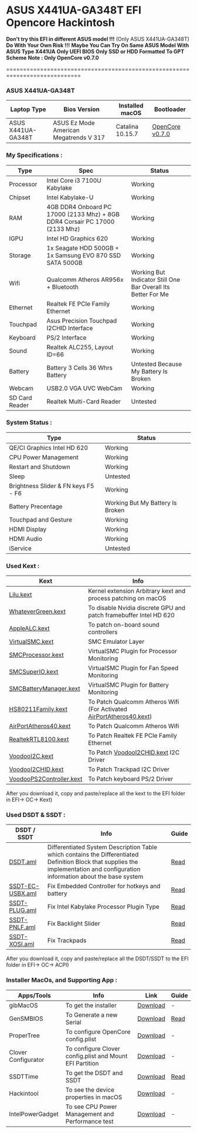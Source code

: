 # ASUS X441UA-GA348T EFI Opencore Hackintosh

**Don't try this EFI in different ASUS model !!!** (Only ASUS X441UA-GA348T) **Do With Your Own Risk !!!**
**Maybe You Can Try On Same ASUS Model With ASUS Type X441UA**
**Only UEFI BIOS**
**Only SSD or HDD Formatted To GPT Scheme**
**Note : Only OpenCore v0.7.0**

============================================================================
### ASUS X441UA-GA348T 

| Laptop Type | Bios Version | Installed macOS | Bootloader |
| ----------- | ----------- | ----------- | ----------- | 
| ASUS X441UA-GA348T | ASUS Ez Mode American Megatrends V 317 | Catalina 10.15.7 | [OpenCore v0.7.0](https://github.com/acidanthera/OpenCorePkg/releases) |

### My Specifications :

| Type | Spec | Status |
| ----------- | ----------- | ----------- |
| Processor | Intel Core i3 7100U Kabylake | Working |
| Chipset | Intel Kabylake-U | Working |
| RAM | 4GB DDR4 Onboard PC 17000 (2133 Mhz) + 8GB DDR4 Corsair PC 17000 (2133 Mhz) | Working |
| IGPU | Intel HD Graphics 620 | Working |
| Storage | 1x Seagate HDD 500GB + 1x Samsung EVO 870 SSD SATA 500GB | Working |
| Wifi | Qualcomm Atheros AR956x + Bluetooth | Working But Indicator Still One Bar Overall Its Better For Me|
| Ethernet | Realtek FE PCIe Family Ethernet | Working |
| Touchpad | Asus Precision Touchpad I2CHID Interface | Working |
| Keyboard | PS/2 Interface | Working |
| Sound | Realtek ALC255, Layout ID=66 | Working |
| Battery | Battery 3 Cells 36 Whrs Battery  | Untested Because My Battery Is Broken |
| Webcam | USB2.0 VGA UVC WebCam | Working |
| SD Card Reader | Realtek Multi-Card Reader | Untested |

### System Status :

| Type | Status |
| ----------- | ----------- |
| QE/CI Graphics Intel HD 620 | Working |
| CPU Power Management | Working |
| Restart and Shutdown | Working |
| Sleep | Untested |
| Brightness Slider & FN keys F5 - F6 | Working |
| Battery Precentage | Working But My Battery Is Broken|
| Touchpad and Gesture | Working |
| HDMI Display | Working |
| HDMI Audio | Working |
| iService | Untested |

### Used Kext :

| Kext | Info |
| ----------- | ----------- |
| [Lilu.kext](https://github.com/acidanthera/Lilu/releases) | Kernel extension Arbitrary kext and process patching on macOS |
| [WhateverGreen.kext](https://github.com/acidanthera/WhateverGreen/releases) | To disable Nvidia discrete GPU and patch framebuffer Intel HD 620 |
| [AppleALC.kext](https://github.com/acidanthera/AppleALC/releases) | To patch on-board sound controllers|
| [VirtualSMC.kext](https://github.com/acidanthera/VirtualSMC/releases) | SMC Emulator Layer |
| [SMCProcessor.kext](https://github.com/acidanthera/VirtualSMC/releases) | VirtualSMC Plugin for Processor Monitoring |
| [SMCSuperIO.kext](https://github.com/acidanthera/VirtualSMC/releases) | VirtualSMC Plugin for Fan Speed Monitoring |
| [SMCBatteryManager.kext](https://github.com/acidanthera/VirtualSMC/releases) | VirtualSMC Plugin for Battery Monitoring |
| [HS80211Family.kext](https://www.insanelymac.com/forum/files/file/1008-io80211family-modif/?_fromLogin=1) | To Patch Qualcomm Atheros Wifi (For Activated [AirPortAtheros40.kext](https://www.insanelymac.com/forum/files/file/1008-io80211family-modif/?_fromLogin=1)) |
| [AirPortAtheros40.kext](https://www.insanelymac.com/forum/files/file/1008-io80211family-modif/?_fromLogin=1) | To Patch Qualcomm Atheros Wifi |
| [RealtekRTL8100.kext](https://www.insanelymac.com/forum/files/file/259-realtekrtl8100-binary/) | To Patch Realtek FE PCIe Family Ethernet |
| [VoodooI2C.kext](https://github.com/VoodooI2C/VoodooI2C/releases) | To Patch [VoodooI2CHID.kext](https://github.com/VoodooI2C/VoodooI2C/releases) I2C  Driver |
| [VoodooI2CHID.kext](https://github.com/VoodooI2C/VoodooI2C/releases) | To Patch Trackpad I2C Driver |
| [VoodooPS2Controller.kext](https://github.com/acidanthera/VoodooPS2/releases) | To Patch keyboard PS/2 Driver |


After you download it, copy and paste/replace all the kext to the EFI folder in EFI-> OC-> Kext)

### Used DSDT & SSDT : 

| DSDT / SSDT | Info | Guide |
| ----------- | ----------- | ----------- |
| [DSDT.aml](/EFI/OC/ACPI/DSDT.aml) | Differentiated System Description Table which contains the Differentiated Definition Block that supplies the implementation and configuration information about the base system | [Read](https://dortania.github.io/Getting-Started-With-ACPI/Manual/dump.html) |
| [SSDT-EC-USBX.aml](/EFI/OC/ACPI/SSDT-EC-USBX.aml) | Fix Embedded Controller for hotkeys and battery | [Read](https://dortania.github.io/Getting-Started-With-ACPI/Universal/ec-fix.html) |
| [SSDT-PLUG.aml](/EFI/OC/ACPI/SSDT-PLUG.aml) | Fix Intel Kabylake Processor Plugin Type | [Read](https://dortania.github.io/Getting-Started-With-ACPI/Universal/plug.html) |
| [SSDT-PNLF.aml](/EFI/OC/ACPI/SSDT-PNLF.aml)| Fix Backlight Slider | [Read](https://dortania.github.io/Getting-Started-With-ACPI/Laptops/backlight.html) |
| [SSDT-XOSI.aml](/EFI/OC/ACPI/SSDT-XOSI.aml)| Fix Trackpads | [Read](https://dortania.github.io/Getting-Started-With-ACPI/Laptops/trackpad.html) |

After you download it, copy and paste/replace all the DSDT/SSDT to the EFI folder in EFI-> OC-> ACPI)

### Installer MacOs, and Supporting App :

| Apps/Tools | Info | Link | Guide |
| ----------- | ----------- | ----------- | ----------- |
| gibMacOS | To get the installer | [Download](https://github.com/corpnewt/gibMacOS) | - |
| GenSMBIOS | To Generate a new Serial | [Download](https://github.com/corpnewt/gibMacOS) | [Read](https://dortania.github.io/OpenCore-Post-Install/universal/iservices.html#generate-a-new-serial) |
| ProperTree |  To configure OpenCore config.plist | [Download](https://github.com/corpnewt/ProperTree) | - |
| Clover Configurator | To configure Clover config.plist and Mount EFI Partition | [Download](https://mackie100projects.altervista.org/download-clover-configurator/) | - |
| SSDTTime | To get the DSDT and SSDT | [Download](https://github.com/corpnewt/SSDTTime) | [Read](https://dortania.github.io/Getting-Started-With-ACPI/ssdt-methods/ssdt-easy.html#running-ssdttime) |
| Hackintool | To see the device properties in macOS | [Download](https://github.com/headkaze/Hackintool/releases) | - |
| IntelPowerGadget | To see CPU Power Management and Performance test | [Download](https://software.intel.com/content/www/us/en/develop/articles/intel-power-gadget.html#attachment-heading) | - |